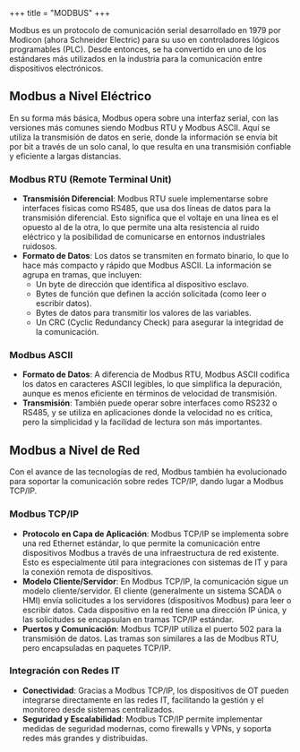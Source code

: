 +++
title = "MODBUS"
+++

Modbus es un protocolo de comunicación serial desarrollado en 1979 por Modicon (ahora Schneider Electric) para su uso en controladores lógicos programables (PLC).
Desde entonces, se ha convertido en uno de los estándares más utilizados en la industria para la comunicación entre dispositivos electrónicos.

## Modbus a Nivel Eléctrico
En su forma más básica, Modbus opera sobre una interfaz serial, con las versiones más comunes siendo Modbus RTU y Modbus ASCII.
Aquí se utiliza la transmisión de datos en serie, donde la información se envía bit por bit a través de un solo canal, lo que resulta en una transmisión confiable y eficiente a largas distancias.

### Modbus RTU (Remote Terminal Unit)
* **Transmisión Diferencial**: Modbus RTU suele implementarse sobre interfaces físicas como RS485, que usa dos líneas de datos para la transmisión diferencial. Esto significa que el voltaje en una línea es el opuesto al de la otra, lo que permite una alta resistencia al ruido eléctrico y la posibilidad de comunicarse en entornos industriales ruidosos.
* **Formato de Datos**: Los datos se transmiten en formato binario, lo que lo hace más compacto y rápido que Modbus ASCII. La información se agrupa en tramas, que incluyen:
  * Un byte de dirección que identifica al dispositivo esclavo.
  * Bytes de función que definen la acción solicitada (como leer o escribir datos).
  * Bytes de datos para transmitir los valores de las variables.
  * Un CRC (Cyclic Redundancy Check) para asegurar la integridad de la comunicación.

### Modbus ASCII
* **Formato de Datos**: A diferencia de Modbus RTU, Modbus ASCII codifica los datos en caracteres ASCII legibles, lo que simplifica la depuración, aunque es menos eficiente en términos de velocidad de transmisión.
* **Transmisión**: También puede operar sobre interfaces como RS232 o RS485, y se utiliza en aplicaciones donde la velocidad no es crítica, pero la simplicidad y la facilidad de lectura son más importantes.

## Modbus a Nivel de Red
Con el avance de las tecnologías de red, Modbus también ha evolucionado para soportar la comunicación sobre redes TCP/IP, dando lugar a Modbus TCP/IP.

### Modbus TCP/IP
* **Protocolo en Capa de Aplicación**: Modbus TCP/IP se implementa sobre una red Ethernet estándar, lo que permite la comunicación entre dispositivos Modbus a través de una infraestructura de red existente. Esto es especialmente útil para integraciones con sistemas de IT y para la conexión remota de dispositivos.
* **Modelo Cliente/Servidor**: En Modbus TCP/IP, la comunicación sigue un modelo cliente/servidor. El cliente (generalmente un sistema SCADA o HMI) envía solicitudes a los servidores (dispositivos Modbus) para leer o escribir datos. Cada dispositivo en la red tiene una dirección IP única, y las solicitudes se encapsulan en tramas TCP/IP estándar.
* **Puertos y Comunicación**: Modbus TCP/IP utiliza el puerto 502 para la transmisión de datos. Las tramas son similares a las de Modbus RTU, pero encapsuladas en paquetes TCP/IP.

### Integración con Redes IT
* **Conectividad**: Gracias a Modbus TCP/IP, los dispositivos de OT pueden integrarse directamente en las redes IT, facilitando la gestión y el monitoreo desde sistemas centralizados.
* **Seguridad y Escalabilidad**: Modbus TCP/IP permite implementar medidas de seguridad modernas, como firewalls y VPNs, y soporta redes más grandes y distribuidas.
